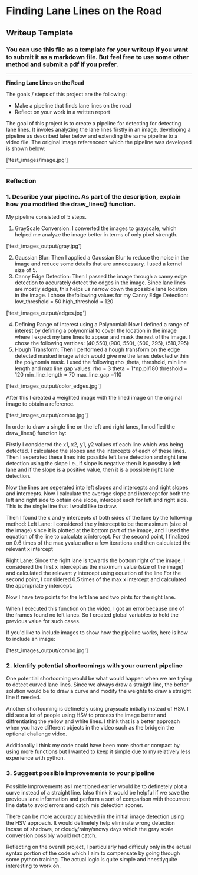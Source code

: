 # **Finding Lane Lines on the Road** 

## Writeup Template

### You can use this file as a template for your writeup if you want to submit it as a markdown file. But feel free to use some other method and submit a pdf if you prefer.

---

**Finding Lane Lines on the Road**

The goals / steps of this project are the following:
* Make a pipeline that finds lane lines on the road
* Reflect on your work in a written report



The goal of this project is to create a pipeline for detecting for detecting lane lines. It involes analyzing the lane lines firstly in an image, developing a pipeline as described later below and extending the same pipeline to a video file. The original image referenceon which the pipeline was developed is shown below:

['test_images/image.jpg']

---

### Reflection

### 1. Describe your pipeline. As part of the description, explain how you modified the draw_lines() function.

My pipeline consisted of 5 steps. 

1. GrayScale Conversion: I converted the images to grayscale, which helped me analyze the image better in terms of only pixel strength.

['test_images_output/gray.jpg']

2. Gaussian Blur: Then I applied a Gaussian Blur to reduce the noise in the image and reduce some details that are unnecessary. I used a kernel size of 5.
3. Canny Edge Detection: Then I passed the image through a canny edge detection to accurately detect the edges in the image. Since lane lines are mostly edges, this helps us narrow down the possible lane location in the image. I chose thefollowing values for my Canny Edge Detection:
low_threshold = 50
high_threshold = 120

['test_images_output/edges.jpg']

4. Defining Range of Interest using a Polynomial: Now I defined a range of interest by defining a polynomial to cover the location in the image where I expect my lane lines to appear and mask the rest of the image. I chose the following vertices:
(40,550),(900, 550), (500, 295), (510,295)
5. Hough Transform: Then I performed a hough transform on the edge detected masked image which would give me the lanes detected within the polynomia mask. I used the following rho ,theta, threshold, min line length and max line gap values:
rho = 3
theta = 1*np.pi/180
threshold = 120
min_line_length = 70
max_line_gap =110

['test_images_output/color_edges.jpg']

After this I created a weighted image with the lined image on the original image to obtain a reference.

['test_images_output/combo.jpg']

In order to draw a single line on the left and right lanes, I modified the draw_lines() function by:

Firstly I considered the x1, x2, y1, y2 values of each line which was being detected. I calculated the slopes and the intercepts of each of these lines. Then I seperated these lines into possible left lane detection and right lane detection using the slope i.e., if slope is negative then it is possiby a left lane and if the slope is a positive value, then it is a possible right lane detection.

Now the lines are seperated into left slopes and intercepts and right slopes and intercepts. Now I calculate the average slope and intercept for both the left and right side to obtain one slope, intercept each for left and right side. This is the single line that I would like to draw.

Then I found the x and y intercepts of both sides of the lane by the following method:
Left Lane: I considered the y intercept to be the maximum (size of the image) since it is plotted at the bottom part of the image, and I used the equation of the line to calculate x intercept.
For the second point, I finalized on 0.6 times of the max yvalue after a few iterations and then calculated the relevant x intercept

Right Lane: Since the right lane is towards the bottom right of the image, I considered the first x intercept as the maximum value (size of the image) and calculated the relevant y intercept using equation of the line
For the second point, I considered 0.5 times of the max x intercept and calculated the appropriate y intercept.

Now I have two points for the left lane and two pints for the right lane.

When I executed this function on the video, I got an error because one of the frames found no left lanes. So I created global variables to hold the previous value for such cases.


If you'd like to include images to show how the pipeline works, here is how to include an image: 

['test_images_output/combo.jpg']


### 2. Identify potential shortcomings with your current pipeline


One potential shortcoming would be what would happen when we are trying to detect curved lane lines. Since we always draw a straigth line, the better solution would be to draw a curve and modify the weights to draw a straight line if needed.

Another shortcoming is definetely using grayscale initially instead of HSV. I did see a lot of people using HSV to process the image better and diffrentiating the yellow and white lines. I think that is a better approach when you have different objects in the video such as the bridgein the optional challenge video.

Additionally I think my code could have been more short or compact by using more functions but I wanted to keep it simple due to my relatively less experience with python.


### 3. Suggest possible improvements to your pipeline

Possible Improvements as I mentioned earlier would be to definetely plot a curve instead of a straight line. Ialso think it would be helpful if we save the previous lane information and perform a sort of comparison with thecurrent line data to avoid errors and catch mis detection sooner.

There can be more accuracy achieved in the initial image detection using the HSV approach. It would definetely help eliminate wrong detection incase of shadows, or cloudy/rainy/snowy days which the gray scale conversion possibly would not catch.

Reflecting on the overall project, I particularly had difficuly only in the actual syntax portion of the code which I aim to compensate by going through some python training. The actual logic is quite simple and hnestlyquite interesting to work on.

